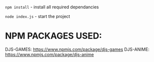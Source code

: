 `npm install` - install all required dependancies

`node index.js` - start the project

# NPM PACKAGES USED:
DJS-GAMES: https://www.npmjs.com/package/djs-games
DJS-ANIME: https://www.npmjs.com/package/djs-anime

